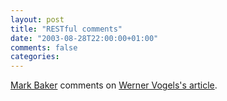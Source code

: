 ```yaml
---
layout: post
title: "RESTful comments"
date: "2003-08-28T22:00:00+01:00"
comments: false
categories: 
---
```


<p><a href="http://www.markbaker.ca/2002/09/Blog/2003/08/28#2003-08-ws-oo" title="Mark Baker, Tech Curmudgeon">Mark Baker</a> comments on <a href="/blog/st/archives/000294.html">Werner Vogels's article</a>.</p>

